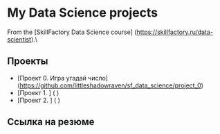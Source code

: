 # My Data Science projects

From the [SkillFactory Data Science course] (https://skillfactory.ru/data-scientist).\

## Проекты

* [Проект 0. Игра угадай число] (https://github.com/littleshadowraven/sf_data_science/project_0)
* [Проект 1.  ] (   )
* [Проект 2.  ] (   )

## Ссылка на резюме
